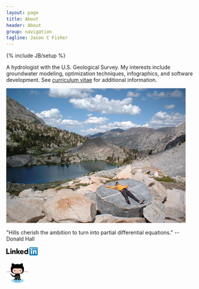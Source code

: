 ```yaml
---
layout: page
title: About
header: About
group: navigation
tagline: Jason C Fisher
---
```

{% include JB/setup %}

A hydrologist with the U.S. Geological Survey. 
My interests include groundwater modeling, optimization techniques, 
infographics, and software development. See [curriculum vitae](/vitae.html) for
additional information.

<div class="img-centered">
  <p><img src="/images/tower_lake.jpg" alt="tower_lake" title="Tower Lake"/></p>
  
  <p>"Hills cherish the ambition to turn into partial differential equations." -- Donald Hall</p>
  
  <p></p>
  
  <a href="http://www.linkedin.com/pub/jason-fisher/16/9a9/197">
    <img src="/images/linkedin.png" width="84" height="22" border="0" alt="View Jason Fisher's profile on LinkedIn">
  </a>
  
  <p></p>
  
  <a href="https://github.com/jfisher-usgs">
    <img src="/images/github.png" width="60" height="60" border="0" alt="View Jason Fisher's GitHub repositories">
  </a>
</div>
